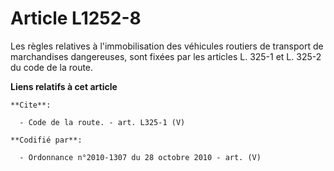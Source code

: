# Article L1252-8

Les règles relatives à l'immobilisation des véhicules routiers de transport de marchandises dangereuses, sont fixées par les
articles L. 325-1 et L. 325-2 du code de la route.

**Liens relatifs à cet article**

	**Cite**:

	  - Code de la route. - art. L325-1 (V)

	**Codifié par**:

	  - Ordonnance n°2010-1307 du 28 octobre 2010 - art. (V)
